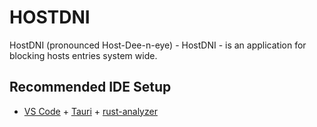 # HOSTDNI

HostDNI (pronounced Host-Dee-n-eye) - HostDNI - is an application for blocking
hosts entries system wide.


## Recommended IDE Setup

- [VS Code](https://code.visualstudio.com/) + [Tauri](https://marketplace.visualstudio.com/items?itemName=tauri-apps.tauri-vscode) + [rust-analyzer](https://marketplace.visualstudio.com/items?itemName=rust-lang.rust-analyzer)
